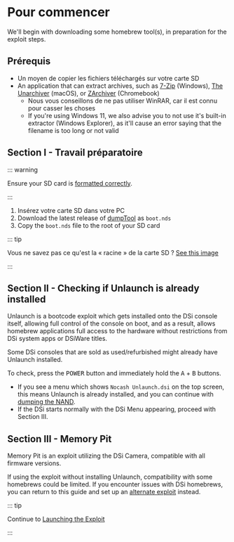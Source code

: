 # Pour commencer

We'll begin with downloading some homebrew tool(s), in preparation for the exploit steps.

## Prérequis

- Un moyen de copier les fichiers téléchargés sur votre carte SD
- An application that can extract archives, such as [7-Zip](https://www.7-zip.org/) (Windows), [The Unarchiver](https://apps.apple.com/us/app/the-unarchiver/id425424353) (macOS), or [ZArchiver](https://play.google.com/store/apps/details?id=ru.zdevs.zarchiver) (Chromebook)
  - Nous vous conseillons de ne pas utiliser WinRAR, car il est connu pour casser les choses
  - If you're using Windows 11, we also advise you to not use it's built-in extractor (Windows Explorer), as it'll cause an error saying that the filename is too long or not valid

## Section I - Travail préparatoire

::: warning

Ensure your SD card is [formatted correctly](sd-card-setup.html).

:::

1. Insérez votre carte SD dans votre PC
2. Download the latest release of [dumpTool](https://dsi.cfw.guide/assets/files/dumptool/boot.nds) as `boot.nds`
3. Copy the `boot.nds` file to the root of your SD card

::: tip

Vous ne savez pas ce qu'est la « racine » de la carte SD ? [See this image](/assets/images/sdroot/en_US.png)

:::

## Section II - Checking if Unlaunch is already installed

Unlaunch is a bootcode exploit which gets installed onto the DSi console itself, allowing full control of the console on boot, and as a result, allows homebrew applications full access to the hardware without restrictions from DSi system apps or DSiWare titles.

Some DSi consoles that are sold as used/refurbished might already have Unlaunch installed.

To check, press the <kbd class="face">POWER</kbd> button and immediately hold the <kbd class="face">A</kbd> + <kbd class="face">B</kbd> buttons.

- If you see a menu which shows `Nocash Unlaunch.dsi` on the top screen, this means Unlaunch is already installed, and you can continue with [dumping the NAND](dumping-nand.html).
- If the DSi starts normally with the DSi Menu appearing, proceed with Section III.

## Section III - Memory Pit

Memory Pit is an exploit utilizing the DSi Camera, compatible with all firmware versions.

If using the exploit without installing Unlaunch, compatibility with some homebrews could be limited. If you encounter issues with DSi homebrews, you can return to this guide and set up an [alternate exploit](alternate-exploits.html) instead.

::: tip

Continue to [Launching the Exploit](launching-the-exploit.html)

:::
